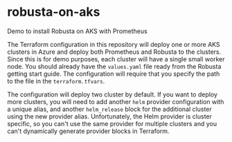 # robusta-on-aks

Demo to install Robusta on AKS with Prometheus

The Terraform configuration in this repository will deploy one or more AKS clusters in Azure and deploy both Prometheus and Robusta to the clusters. Since this is for demo purposes, each cluster will have a single small worker node. You should already have the `values.yaml` file ready from the Robusta getting start guide. The configuration will require that you specify the path to the file in the `terraform.tfvars`.

The configuration will deploy two cluster by default. If you want to deploy more clusters, you will need to add another `helm` provider configuration with a unique alias, and another `helm_release` block for the additional cluster using the new provider alias. Unfortunately, the Helm provider is cluster specific, so you can't use the same provider for multiple clusters and you can't dynamically generate provider blocks in Terraform.

